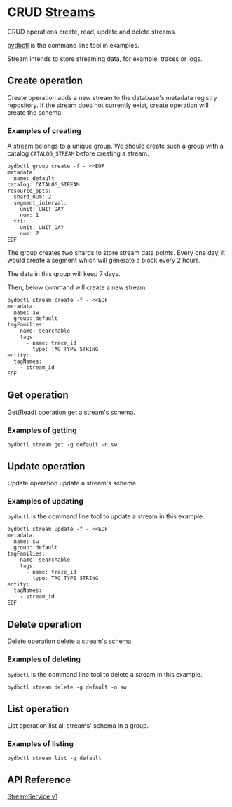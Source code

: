 # CRUD [Streams](../../../concept/data-model.md#streams)

CRUD operations create, read, update and delete streams.

[bydbctl](../bydbctl.md) is the command line tool in examples.

Stream intends to store streaming data, for example, traces or logs.
## Create operation

Create operation adds a new stream to the database's metadata registry repository. If the stream does not currently exist, create operation will create the schema.

### Examples of creating

A stream belongs to a unique group. We should create such a group with a catalog `CATALOG_STREAM`
before creating a stream.

```shell
bydbctl group create -f - <<EOF
metadata:
  name: default
catalog: CATALOG_STREAM
resource_opts:
  shard_num: 2
  segment_interval:
    unit: UNIT_DAY
    num: 1
  ttl:
    unit: UNIT_DAY
    num: 7
EOF
```

The group creates two shards to store stream data points. Every one day, it would create a
segment which will generate a block every 2 hours.

The data in this group will keep 7 days.

Then, below command will create a new stream:

```shell
bydbctl stream create -f - <<EOF
metadata:
  name: sw
  group: default
tagFamilies:
  - name: searchable
    tags: 
      - name: trace_id
        type: TAG_TYPE_STRING
entity:
  tagNames:
    - stream_id
EOF
```

## Get operation

Get(Read) operation get a stream's schema.

### Examples of getting

```shell
bydbctl stream get -g default -n sw
```

## Update operation

Update operation update a stream's schema.

### Examples of updating

`bydbctl` is the command line tool to update a stream in this example.
```shell
bydbctl stream update -f - <<EOF
metadata:
  name: sw
  group: default
tagFamilies:
  - name: searchable
    tags: 
      - name: trace_id
        type: TAG_TYPE_STRING
entity:
  tagNames:    
    - stream_id
EOF

```

## Delete operation

Delete operation delete a stream's schema.

### Examples of deleting

`bydbctl` is the command line tool to delete a stream in this example.
```shell
bydbctl stream delete -g default -n sw
```

## List operation

List operation list all streams' schema in a group.
### Examples of listing

```shell
bydbctl stream list -g default
```

## API Reference

[StreamService v1](../../../api-reference.md#streamservice)
